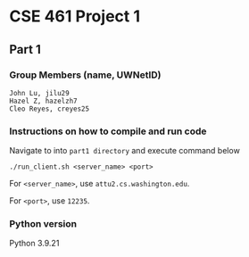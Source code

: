 # CSE 461 Project 1
## Part 1

### Group Members (name, UWNetID)
```
John Lu, jilu29
Hazel Z, hazelzh7
Cleo Reyes, creyes25
```

### Instructions on how to compile and run code

Navigate to into `part1 directory` and execute command below 
```
./run_client.sh <server_name> <port>
```

For `<server_name>`, use `attu2.cs.washington.edu`.

For `<port>`, use `12235`.

### Python version
Python 3.9.21